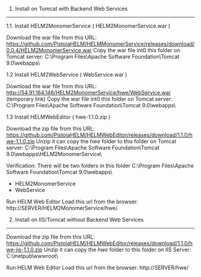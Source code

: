1. Install on Tomcat with Backend Web Services
----------------------------------------------

1.1. Install HELM2MonomerService ( HELM2MonomerService.war )

Download the war file from this URL: https://github.com/PistoiaHELM/HELMMonomerService/releases/download/0.0.4/HELM2MonomerService.war
Copy the war file int0 this folder on Tomcat server: C:\Program Files\Apache Software Foundation\Tomcat 9.0\webapps\


1.2 Install HELM2WebService ( WebService.war )

Download the war file from this URL: http://54.91.164.146/HELM2MonomerService/hwe/WebService.war (temporary link)
Copy the war file int0 this folder on Tomcat server: C:\Program Files\Apache Software Foundation\Tomcat 9.0\webapps\


1.3 Install HELMWebEditor ( hwe-1.1.0.zip )

Download the zip file from this URL: https://github.com/PistoiaHELM/HELMWebEditor/releases/download/1.1.0/hwe-1.1.0.zip
Unzip it can copy the *hwe* folder to this folder on Tomcat server: C:\Program Files\Apache Software Foundation\Tomcat 9.0\webapps\HELM2MonomerService\


Verification:
There will be two folders in this folder C:\Program Files\Apache Software Foundation\Tomcat 9.0\webapps\
- HELM2MonomerService
- WebService


Run HELM Web Editor
Load this url from the browser: http://SERVER/HELM2MonomerService/hwe/



2. Install on IIS/Tomcat without Backend Web Services
-----------------------------------------------------

Download the zip file from this URL: https://github.com/PistoiaHELM/HELMWebEditor/releases/download/1.1.0/hwe-iis-1.1.0.zip
Unzip it can copy the *hwe* folder to this folder on IIS Server: C:\inetpub\wwwroot\


Run HELM Web Editor
Load this url from the browser: http://SERVER/hwe/
